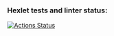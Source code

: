 ### Hexlet tests and linter status:
[![Actions Status](https://github.com/sushilyaz/java-project-78/actions/workflows/hexlet-check.yml/badge.svg)](https://github.com/sushilyaz/java-project-78/actions)